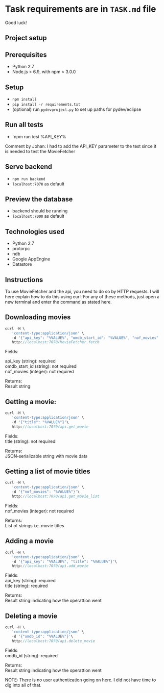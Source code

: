 # Task requirements are in `TASK.md` file

Good luck!

## Project setup

## Prerequisites

- Python 2.7
- Node.js > 6.9, with npm > 3.0.0

## Setup

- `npm install`
- `pip install -r requirements.txt`
- (optional) run `pydevproject.py` to set up paths for pydev/eclipse

## Run all tests

- `npm run test %API_KEY%

Comment by Johan:
I had to add the API_KEY parameter to the test since it is needed to test the MovieFetcher

## Serve backend

- `npm run backend`
- `localhost:7070` as default

## Preview the database

- backend should be running
- `localhost:7000` as default

## Technologies used

- Python 2.7
- protorpc
- ndb
- Google AppEngine
- Datastore

## Instructions

To use MovieFetcher and the api, you need to do so by HTTP requests. I will here explain
how to do this using curl. For any of these methods, just open a new terminal and enter
the command as stated here.


## Downloading movies
```javascript
curl -H \
   'content-type:application/json' \
   -d '{"api_key": "%VALUE%", "omdb_start_id": "%VALUE%", "nof_movies": "%VALUE%"}'\
   http://localhost:7070/MovieFetcher.fetch
```   
Fields:  

api_key (string): required  
omdb_start_id (string): not required  
nof_movies (integer): not required  

Returns:  
Result string  


## Getting a movie:

```javascript
curl -H \
   'content-type:application/json' \
   -d '{"title": "%VALUE%"}'\
   http://localhost:7070/api.get_movie
```
Fields:  
title (string): not required  

Returns:  
JSON-serializable string with movie data  

## Getting a list of movie titles  
```javascript
curl -H \
   'content-type:application/json' \
   -d '{"nof_movies": "%VALUE%"}'\
   http://localhost:7070/api.get_movie_list
```   
Fields:  
nof_movies (integer): not required  

Returns:  
List of strings i.e. movie titles  


## Adding a movie  
```javascript
curl -H \
   'content-type:application/json' \
   -d '{"api_key": "%VALUE%", "title": "%VALUE%"}'\
   http://localhost:7070/api.add_movie
```   
Fields:  
api_key (string): required  
title (string): required  

Returns:  
Result string indicating how the operattion went  


## Deleting a movie  
```javascript
curl -H \
   'content-type:application/json' \
   -d '{"omdb_id": "%VALUE%"}'\
   http://localhost:7070/api.delete_movie
```   
Fields:  
omdb_id (string): required  

Returns:  
Result string indicating how the operattion went  
  
NOTE: There is no user authentication going on here. I did not have time to dig into all of that.
   
